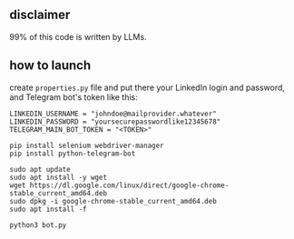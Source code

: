 ## disclaimer
99% of this code is written by LLMs.

## how to launch

create `properties.py` file and put there your LinkedIn login and password, and Telegram bot's token like this:
```properties
LINKEDIN_USERNAME = "johndoe@mailprovider.whatever"
LINKEDIN_PASSWORD = "yoursecurepasswordlike12345678"
TELEGRAM_MAIN_BOT_TOKEN = "<TOKEN>"
```

```commandline
pip install selenium webdriver-manager
pip install python-telegram-bot

sudo apt update
sudo apt install -y wget
wget https://dl.google.com/linux/direct/google-chrome-stable_current_amd64.deb
sudo dpkg -i google-chrome-stable_current_amd64.deb
sudo apt install -f

python3 bot.py
```

